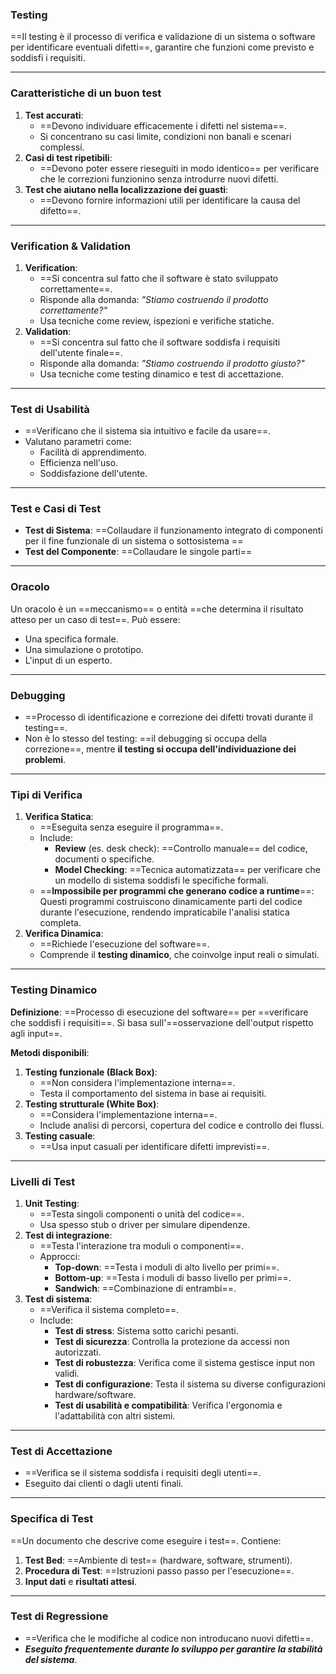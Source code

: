 ### **Testing**

==Il testing è il processo di verifica e validazione di un sistema o software per identificare eventuali difetti==, garantire che funzioni come previsto e soddisfi i requisiti.

---

### **Caratteristiche di un buon test**

1. **Test accurati**:
    - ==Devono individuare efficacemente i difetti nel sistema==.
    - Si concentrano su casi limite, condizioni non banali e scenari complessi.
2. **Casi di test ripetibili**:
    - ==Devono poter essere rieseguiti in modo identico== per verificare che le correzioni funzionino senza introdurre nuovi difetti.
3. **Test che aiutano nella localizzazione dei guasti**:
    - ==Devono fornire informazioni utili per identificare la causa del difetto==.

---

### **Verification & Validation**

1. **Verification**:
    - ==Si concentra sul fatto che il software è stato sviluppato correttamente==.
    - Risponde alla domanda: _"Stiamo costruendo il prodotto correttamente?"_
    - Usa tecniche come review, ispezioni e verifiche statiche.
2. **Validation**:
    - ==Si concentra sul fatto che il software soddisfa i requisiti dell'utente finale==.
    - Risponde alla domanda: _"Stiamo costruendo il prodotto giusto?"_
    - Usa tecniche come testing dinamico e test di accettazione.

---

### **Test di Usabilità**

- ==Verificano che il sistema sia intuitivo e facile da usare==.
- Valutano parametri come:
    - Facilità di apprendimento.
    - Efficienza nell'uso.
    - Soddisfazione dell'utente.

---

### **Test e Casi di Test**

- **Test di Sistema**: ==Collaudare il funzionamento integrato di componenti per il fine funzionale di un sistema o sottosistema ==
- **Test del Componente**: ==Collaudare le singole parti==
---

### **Oracolo**

Un oracolo è un ==meccanismo== o entità ==che determina il risultato atteso per un caso di test==. Può essere:

- Una specifica formale.
- Una simulazione o prototipo.
- L'input di un esperto.

---

### **Debugging**

- ==Processo di identificazione e correzione dei difetti trovati durante il testing==.
- Non è lo stesso del testing: ==il debugging si occupa della correzione==, mentre **il testing si occupa dell'individuazione dei problemi**.

---

### **Tipi di Verifica**

1. **Verifica Statica**:
    - ==Eseguita senza eseguire il programma==.
    - Include:
        - **Review** (es. desk check): ==Controllo manuale== del codice, documenti o specifiche.
        - **Model Checking**: ==Tecnica automatizzata== per verificare che un modello di sistema soddisfi le specifiche formali.
    - ==**Impossibile per programmi che generano codice a runtime**==: Questi programmi costruiscono dinamicamente parti del codice durante l'esecuzione, rendendo impraticabile l'analisi statica completa.
2. **Verifica Dinamica**:
    - ==Richiede l'esecuzione del software==.
    - Comprende il **testing dinamico**, che coinvolge input reali o simulati.

---

### **Testing Dinamico**

**Definizione**: ==Processo di esecuzione del software== per ==verificare che soddisfi i requisiti==. Si basa sull'==osservazione dell'output rispetto agli input==.

**Metodi disponibili**:

1. **Testing funzionale (Black Box)**:
    - ==Non considera l'implementazione interna==.
    - Testa il comportamento del sistema in base ai requisiti.
2. **Testing strutturale (White Box)**:
    - ==Considera l'implementazione interna==.
    - Include analisi di percorsi, copertura del codice e controllo dei flussi.
3. **Testing casuale**:
    - ==Usa input casuali per identificare difetti imprevisti==.

---

### **Livelli di Test**

1. **Unit Testing**:
    - ==Testa singoli componenti o unità del codice==.
    - Usa spesso stub o driver per simulare dipendenze.
2. **Test di integrazione**:
    - ==Testa l'interazione tra moduli o componenti==.
    - Approcci:
        - **Top-down**: ==Testa i moduli di alto livello per primi==.
        - **Bottom-up**: ==Testa i moduli di basso livello per primi==.
        - **Sandwich**: ==Combinazione di entrambi==.
3. **Test di sistema**:
    - ==Verifica il sistema completo==.
    - Include:
        - **Test di stress**: Sistema sotto carichi pesanti.
        - **Test di sicurezza**: Controlla la protezione da accessi non autorizzati.
        - **Test di robustezza**: Verifica come il sistema gestisce input non validi.
        - **Test di configurazione**: Testa il sistema su diverse configurazioni hardware/software.
        - **Test di usabilità e compatibilità**: Verifica l'ergonomia e l'adattabilità con altri sistemi.

---

### **Test di Accettazione**

- ==Verifica se il sistema soddisfa i requisiti degli utenti==.
- Eseguito dai clienti o dagli utenti finali.

---

### **Specifica di Test**

==Un documento che descrive come eseguire i test==. Contiene:

1. **Test Bed**: ==Ambiente di test== (hardware, software, strumenti).
2. **Procedura di Test**: ==Istruzioni passo passo per l'esecuzione==.
3. **Input dati** e **risultati attesi**.

---

### **Test di Regressione**

- ==Verifica che le modifiche al codice non introducano nuovi difetti==.
- ***Eseguito frequentemente durante lo sviluppo per garantire la stabilità del sistema***.
